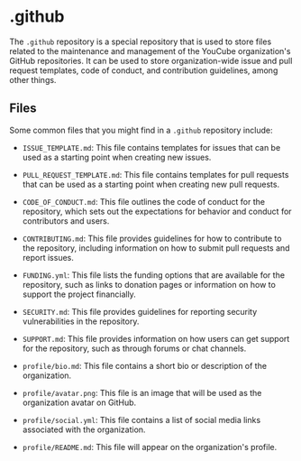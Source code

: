 # .github

The `.github` repository is a special repository that is used to store files related to the maintenance and management of the YouCube organization's GitHub repositories. It can be used to store organization-wide issue and pull request templates, code of conduct, and contribution guidelines, among other things.

## Files

Some common files that you might find in a `.github` repository include:

- `ISSUE_TEMPLATE.md`: This file contains templates for issues that can be used as a starting point when creating new issues.

- `PULL_REQUEST_TEMPLATE.md`: This file contains templates for pull requests that can be used as a starting point when creating new pull requests.

- `CODE_OF_CONDUCT.md`: This file outlines the code of conduct for the repository, which sets out the expectations for behavior and conduct for contributors and users.

- `CONTRIBUTING.md`: This file provides guidelines for how to contribute to the repository, including information on how to submit pull requests and report issues.

- `FUNDING.yml`: This file lists the funding options that are available for the repository, such as links to donation pages or information on how to support the project financially.

- `SECURITY.md`: This file provides guidelines for reporting security vulnerabilities in the repository.

- `SUPPORT.md`: This file provides information on how users can get support for the repository, such as through forums or chat channels.

- `profile/bio.md`: This file contains a short bio or description of the organization.

- `profile/avatar.png`: This file is an image that will be used as the organization avatar on GitHub.

- `profile/social.yml`: This file contains a list of social media links associated with the organization.

- `profile/README.md`: This file will appear on the organization's profile.
